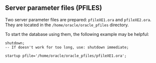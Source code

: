 ## Server parameter files (PFILES)

Two server parameter files are prepared: `pfileXE1.ora` and `pfileXE2.ora`. They are located in
the `/home/oracle/oracle_pfiles` directory. 

To start the database using them, the following example may be helpful:

```oracle
shutdown;
-- If doesn't work for too long, use: shutdown immediate;
 
startup pfile='/home/oracle/oracle_pfiles/pfileXE1.ora';
```
